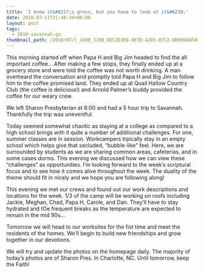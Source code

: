 ```yaml
---
title: 'I know it&#8217;s gross, but you have to look at it&#8230;'
date: 2010-07-11T21:48:34+00:00
layout: post
tags:
  - 2010-savannah-ga
thumbnail_path: /2010/07/l_1600_1200_DEC3D3E6-9E7B-4203-87C2-DB988A8FAC9F.jpeg
---
```

This morning started off when Papa H and Big Jim headed to find the all important coffee&#8230; After making a few stops, they finally ended up at a grocery store and were told the coffee was not worth drinking. A man overheard the conversation and promptly told Papa H and Big Jim to follow him to the coffee promised land. They ended up at Quail Hallow Country Club (the coffee is delicious!) and Arnold Palmer&#8217;s buddy provided the coffee for our weary crew.

We left Sharon Presbyterian at 8:00 and had a 5 hour trip to Savannah. Thankfully the trip was uneventful.

Today seemed somewhat chaotic as staying at a college as compared to a high school brings with it quite a number of additional challenges. For one, summer classes are in session. Workcampers trpically stay in an empty school which helps give that secluded, &#8220;bubble-like&#8221; feel. Here, we are surrounded by students as we are sharing common areas, cafeterias, and in some cases dorms. This evening we discussed how we can view these &#8220;challenges&#8221; as opportunities. I&#8217;m looking forward to the week&#8217;s scriptural focus and to see how it comes alive throughout the week. The duality of the theme should fit in nicely and we hope you are following along!

This evening we met our crews and found out our work descriptions and locations for the week. 1/3 of the camp will be working on roofs including Jackie, Meghan, Chad, Papa H, Carole, and Dan. They&#8217;ll have to stay hydrated and tOe frequent breaks as the temperature are expected to remain in the mid 90s&#8230;

Tomorrow we will head to our worksites for the fist time and meet the residents of the homes. We&#8217;ll begin to build new friendships and grow together in our devotions. 

We will try and update the photos on the homepage daily. The majority of today&#8217;s photos are of Sharon Pres. In Charlotte, NC. Until tomorrow, keep the Faith! 